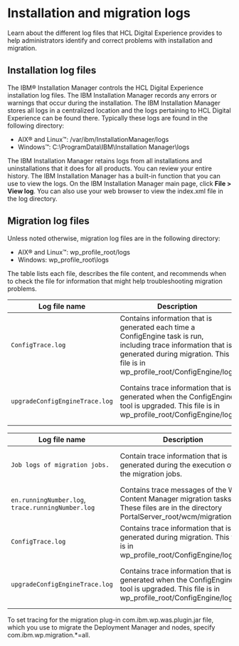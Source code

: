 # Installation and migration logs

Learn about the different log files that HCL Digital Experience provides to help administrators identify and correct problems with installation and migration.

## Installation log files

The IBM® Installation Manager controls the HCL Digital Experience installation log files. The IBM Installation Manager records any errors or warnings that occur during the installation. The IBM Installation Manager stores all logs in a centralized location and the logs pertaining to HCL Digital Experience can be found there. Typically these logs are found in the following directory:

-   AIX® and Linux™: /var/ibm/InstallationManager/logs
-   Windows™: C:\\ProgramData\IBM\Installation Manager\logs

The IBM Installation Manager retains logs from all installations and uninstallations that it does for all products. You can review your entire history. The IBM Installation Manager has a built-in function that you can use to view the logs. On the IBM Installation Manager main page, click **File > View log**. You can also use your web browser to view the index.xml file in the log directory.

## Migration log files

Unless noted otherwise, migration log files are in the following directory:

-   AIX® and Linux™: wp_profile_root/logs
-   Windows: wp_profile_root\logs

The table lists each file, describes the file content, and recommends when to check the file for information that might help troubleshooting migration problems.

|Log file name|Description|Problem symptoms|
|-------------|-----------|----------------|
|`ConfigTrace.log`|Contains information that is generated each time a ConfigEngine task is run, including trace information that is generated during migration. This file is in wp_profile_root/ConfigEngine/log.|Check this log if migration stops before successful completion.|
|`upgradeConfigEngineTrace.log`|Contains trace information that is generated when the ConfigEngine tool is upgraded. This file is in wp_profile_root/ConfigEngine/log|Check this log if errors occur when you run the upgradeConfigEngine tool.|

|Log file name|Description|Problem symptoms|
|-------------|-----------|----------------|
|`Job logs of migration jobs.`|Contain trace information that is generated during the execution of the migration jobs.|Check these files if there are problems with a specific migration step.|
|`en.runningNumber.log`, `trace.runningNumber.log`|Contains trace messages of the Web Content Manager migration tasks. These files are in the directory PortalServer_root/wcm/migration/log.|Check this log for errors that are generated during migration.|
|`ConfigTrace.log`|Contains trace information that is generated during migration. This file is in wp_profile_root/ConfigEngine/log.|Check this log if migration stops before successful completion.|
|`upgradeConfigEngineTrace.log`|Contains trace information that is generated when the ConfigEngine tool is upgraded. This file is in wp_profile_root/ConfigEngine/log.|Check this log if errors occur when you run the upgradeConfigEngine tool.|

To set tracing for the migration plug-in com.ibm.wp.was.plugin.jar file, which you use to migrate the Deployment Manager and nodes, specify com.ibm.wp.migration.*=all.


